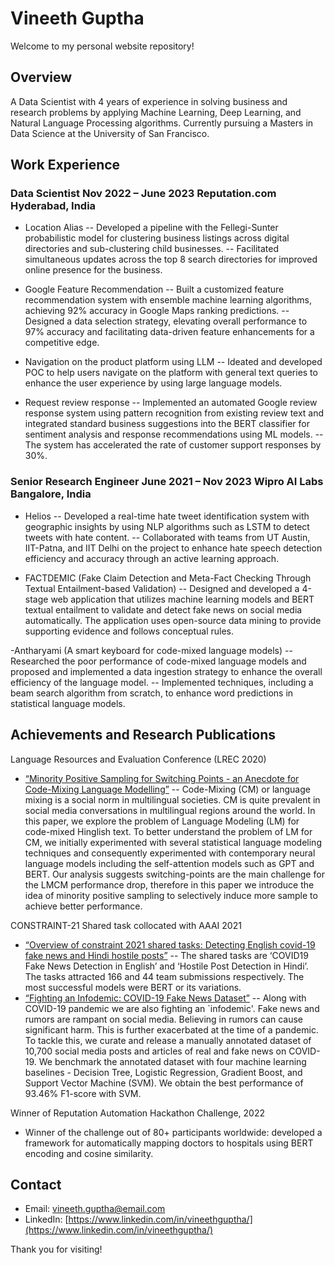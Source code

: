 # Vineeth Guptha

Welcome to my personal website repository!

## Overview

A Data Scientist with 4 years of experience in solving business and research problems by applying Machine Learning, Deep Learning, and Natural Language Processing algorithms. Currently pursuing a Masters in Data Science at the University of San Francisco.

## Work Experience

### Data Scientist Nov 2022 – June 2023 Reputation.com Hyderabad, India
-  Location Alias
-- Developed a pipeline with the Fellegi-Sunter probabilistic model for clustering business listings across digital directories and sub-clustering child businesses.
-- Facilitated simultaneous updates across the top 8 search directories for improved online presence for the business.
   
- Google Feature Recommendation
-- Built a customized feature recommendation system with ensemble machine learning algorithms, achieving 92% accuracy in
Google Maps ranking predictions.
-- Designed a data selection strategy, elevating overall performance to 97% accuracy and facilitating data-driven feature
enhancements for a competitive edge.

- Navigation on the product platform using LLM
-- Ideated and developed POC to help users navigate on the platform with general text queries to enhance the user experience by
using large language models.

- Request review response
-- Implemented an automated Google review response system using pattern recognition from existing review text and integrated
standard business suggestions into the BERT classifier for sentiment analysis and response recommendations using ML models.
-- The system has accelerated the rate of customer support responses by 30%.

### Senior Research Engineer June 2021 – Nov 2023 Wipro AI Labs Bangalore, India
- Helios
-- Developed a real-time hate tweet identification system with geographic insights by using NLP algorithms such as LSTM to detect tweets with hate content.
-- Collaborated with teams from UT Austin, IIT-Patna, and IIT Delhi on the project to enhance hate speech detection efficiency and accuracy through an active learning approach.
  
- FACTDEMIC (Fake Claim Detection and Meta-Fact Checking Through Textual Entailment-based Validation)
-- Designed and developed a 4-stage web application that utilizes machine learning models and BERT textual entailment to validate and detect fake news on social media automatically. The application uses open-source data mining to provide supporting evidence
and follows conceptual rules.

-Antharyami (A smart keyboard for code-mixed language models)
-- Researched the poor performance of code-mixed language models and proposed and implemented a data ingestion strategy to enhance the overall efficiency of the language model.
-- Implemented techniques, including a beam search algorithm from scratch, to enhance word predictions in statistical language models.

## Achievements and Research Publications

Language Resources and Evaluation Conference (LREC 2020)
- [“Minority Positive Sampling for Switching Points - an Anecdote for Code-Mixing Language Modelling”](https://aclanthology.org/2020.lrec-1.764/)
-- Code-Mixing (CM) or language mixing is a social norm in multilingual societies. CM is quite prevalent in social media conversations in multilingual regions around the world. In this paper, we explore the problem of Language Modeling (LM) for code-mixed Hinglish text. To better understand the problem of LM for CM, we initially experimented with several statistical language modeling techniques and consequently experimented with contemporary neural language models including the self-attention models such as GPT and BERT. Our analysis suggests switching-points are the main challenge for the LMCM performance drop, therefore in this paper we introduce the idea of minority positive sampling to selectively induce more sample to achieve better performance.

CONSTRAINT-21 Shared task collocated with AAAI 2021
- [“Overview of constraint 2021 shared tasks: Detecting English covid-19 fake news and Hindi hostile posts”](https://link.springer.com/chapter/10.1007/978-3-030-73696-5_5)
-- The shared tasks are ‘COVID19 Fake News Detection in English’ and ‘Hostile Post Detection in Hindi’. The tasks attracted 166 and 44 team submissions respectively. The most successful models were BERT or its variations.
- [“Fighting an Infodemic: COVID-19 Fake News Dataset”](https://arxiv.org/abs/2011.03327)
-- Along with COVID-19 pandemic we are also fighting an `infodemic'. Fake news and rumors are rampant on social media. Believing in rumors can cause significant harm. This is further exacerbated at the time of a pandemic. To tackle this, we curate and release a manually annotated dataset of 10,700 social media posts and articles of real and fake news on COVID-19. We benchmark the annotated dataset with four machine learning baselines - Decision Tree, Logistic Regression, Gradient Boost, and Support Vector Machine (SVM). We obtain the best performance of 93.46% F1-score with SVM.

Winner of Reputation Automation Hackathon Challenge, 2022
- Winner of the challenge out of 80+ participants worldwide: developed a framework for automatically mapping doctors to hospitals
using BERT encoding and cosine similarity.

## Contact

- Email: [vineeth.guptha@email.com](mailto:vineeth.guptha@gmail.com)
- LinkedIn: [https://www.linkedin.com/in/vineethguptha/](https://www.linkedin.com/in/vineethguptha/)

Thank you for visiting!

